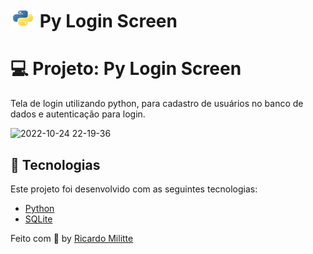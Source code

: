 # <img alt="Miliotte-Python" height="30" width="40" src="https://raw.githubusercontent.com/devicons/devicon/master/icons/python/python-original.svg"> Py Login Screen 

# 💻 Projeto: Py Login Screen 

Tela de login utilizando python, para cadastro de usuários no banco de dados e autenticação para login.

![2022-10-24 22-19-36](https://user-images.githubusercontent.com/62629414/197660783-ab2280e5-fdb2-4ac0-8a88-dd48f0f3ab36.gif)

## :rocket: Tecnologias
Este projeto foi desenvolvido com as seguintes tecnologias:

- [Python](https://www.python.org/) 
- [SQLite](https://www.sqlite.org/index.html)

Feito com :black_heart: by <a href="https://www.linkedin.com/in/ricardo-miliotte-cruz-a430a0166" target="_blank">Ricardo Militte</a>
